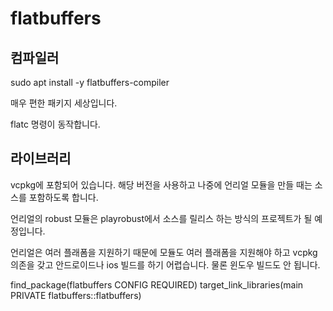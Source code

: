# flatbuffers 

## 컴파일러 

sudo apt install -y flatbuffers-compiler

매우 편한 패키지 세상입니다.

flatc 명령이 동작합니다. 

## 라이브러리 

vcpkg에 포함되어 있습니다. 해당 버전을 사용하고 나중에 언리얼 모듈을 
만들 때는 소스를 포함하도록 합니다. 

언리얼의 robust 모듈은 playrobust에서 소스를 릴리스 하는 방식의 프로젝트가 될 예정입니다. 

언리얼은 여러 플래폼을 지원하기 때문에 모듈도 여러 플래폼을 지원해야 하고 
vcpkg 의존을 갖고 안드로이드나 ios 빌드를 하기 어렵습니다. 물론 윈도우 빌드도 안 됩니다. 

find_package(flatbuffers CONFIG REQUIRED)
target_link_libraries(main PRIVATE flatbuffers::flatbuffers)




